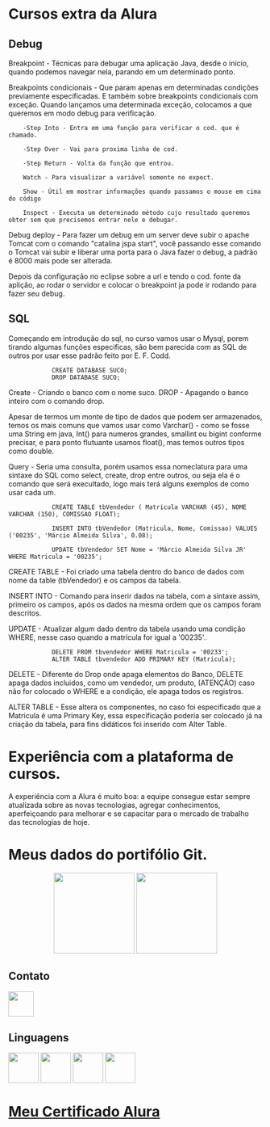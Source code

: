 # Cursos extra da Alura

## Debug

Breakpoint - Técnicas para debugar uma aplicação Java, desde o início, quando podemos navegar nela, parando em um determinado ponto.

Breakpoints condicionais - Que param apenas em determinadas condições previamente especificadas. E também sobre breakpoints condicionais com exceção. Quando lançamos uma determinada exceção, colocamos a que queremos em modo debug para verificação. 

        -Step Into - Entra em uma função para verificar o cod. que é chamado.

        -Step Over - Vai para proxima linha de cod.

        -Step Return - Volta da função que entrou.

        Watch - Para visualizar a variável somente no expect. 
        
        Show - Útil em mostrar informações quando passamos o mouse em cima do código
        
        Inspect - Executa um determinado método cujo resultado queremos obter sem que precisemos entrar nele e debugar.
 
Debug deploy - Para fazer um debug em um server deve subir o apache Tomcat com o comando "catalina jspa start", você passando esse comando o Tomcat vai subir e liberar uma porta para o Java fazer o debug, a padrão é 8000 mais pode ser alterada.

Depois da configuração no eclipse sobre a url e tendo o cod. fonte da aplição, ao rodar o servidor e colocar o breakpoint ja pode ir rodando para fazer seu debug.

## SQL

Começando em introdução do sql, no curso vamos usar o Mysql, porem tirando algumas funções especificas, são bem parecida com as SQL de outros por usar esse padrão feito por E. F. Codd.

                CREATE DATABASE SUCO;
                DROP DATABASE SUCO;

Create - Criando o banco com o nome suco.
DROP - Apagando o banco inteiro com o comando drop.

Apesar de termos um monte de tipo de dados que podem ser armazenados, temos os mais comuns que vamos usar como Varchar() - como se fosse uma String em java, Int() para numeros grandes, smallint ou bigint conforme precisar, e para ponto flutuante usamos float(), mas temos outros tipos como double.

Query - Seria uma consulta, porém usamos essa nomeclatura para uma sintaxe do SQL como select, create, drop entre outros, ou seja ela é o comando que será execultado, logo mais terá alguns exemplos de como usar cada um.

                CREATE TABLE tbVendedor ( Matricula VARCHAR (45), NOME VARCHAR (150), COMISSAO FLOAT);

                INSERT INTO tbVendedor (Matricula, Nome, Comissao) VALUES ('00235', 'Márcio Almeida Silva', 0.08);

                UPDATE tbVendedor SET Nome = 'Márcio Almeida Silva JR' WHERE Matricula = '00235';

CREATE TABLE - Foi criado uma tabela dentro do banco de dados com nome da table (tbVendedor) e os campos da tabela.

INSERT INTO  - Comando para inserir dados na tabela, com a sintaxe assim, primeiro os campos, após os dados na mesma ordem que os campos foram descritos. 

UPDATE - Atualizar algum dado dentro da tabela usando uma condição WHERE, nesse caso quando a matrícula for igual a '00235'.

                DELETE FROM tbvendedor WHERE Matricula = '00233';
                ALTER TABLE tbvendedor ADD PRIMARY KEY (Matricula);
DELETE - Diferente do Drop onde apaga elementos do Banco, DELETE apaga dados incluidos, como um vendedor, um produto, (ATENÇÃO) caso não for colocado o WHERE e a condição, ele apaga todos os registros.

ALTER TABLE - Esse altera os componentes, no caso foi especificado que a Matricula é uma Primary Key, essa especificação poderia ser colocado já na criação da tabela, para fins didáticos foi inserido com Alter Table. 


# Experiência com a plataforma de cursos.
 
A experiência com a Alura é muito boa: a equipe consegue estar sempre atualizada sobre as novas tecnologias,
agregar conhecimentos, aperfeiçoando para melhorar e se capacitar para o mercado de trabalho das tecnologias de hoje.
 
#
# Meus dados do portifólio Git.
<div align="center">
<img height="160" src="https://github-readme-stats.vercel.app/api?username=mateusads&show_icons=true&theme=tokyonight">
 
<img height="160" src="https://github-readme-stats.vercel.app/api/top-langs/?username=mateusads&layout=compact)](https://github.com/mateusads/github-readme-stats">
</div>
 
## Contato
 
[<img href="https://www.linkedin.com/in/mateus-medeiros-1a82411b1" height="50" src="https://cdn.jsdelivr.net/gh/devicons/devicon/icons/linkedin/linkedin-original.svg">](https://www.linkedin.com/in/mateus-medeiros-1a82411b1)
 
## Linguagens
 
<div>
<img src="https://cdn.jsdelivr.net/gh/devicons/devicon/icons/java/java-original-wordmark.svg" align="center" heigth="50" width="60">
 
<img src="https://cdn.jsdelivr.net/gh/devicons/devicon/icons/javascript/javascript-original.svg" align="center" heigth="50" width="60" >
 
<img src="https://cdn.jsdelivr.net/gh/devicons/devicon/icons/docker/docker-original-wordmark.svg" align="center" heigth="50" width="60" >
 
<img src="https://cdn.jsdelivr.net/gh/devicons/devicon/icons/html5/html5-original-wordmark.svg" align="center" heigth="50" width="60" >
</div>
 
#
# [Meu Certificado Alura](https://cursos.alura.com.br/user/mateus-medeiros2/fullCertificate/426499523006e2d52fc5554ca0855d22)
 